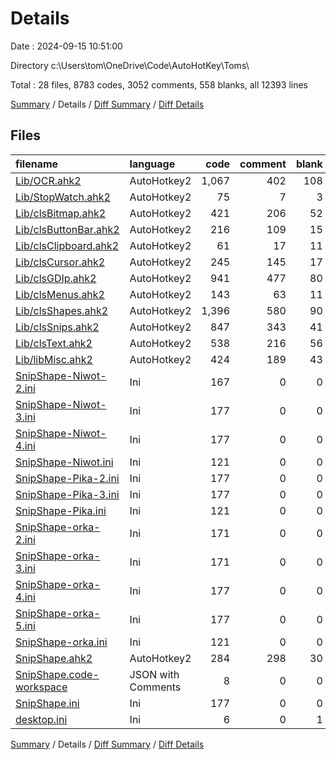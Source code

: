 # Details

Date : 2024-09-15 10:51:00

Directory c:\\Users\\tom\\OneDrive\\Code\\AutoHotKey\\Toms\\

Total : 28 files,  8783 codes, 3052 comments, 558 blanks, all 12393 lines

[Summary](results.md) / Details / [Diff Summary](diff.md) / [Diff Details](diff-details.md)

## Files
| filename | language | code | comment | blank | total |
| :--- | :--- | ---: | ---: | ---: | ---: |
| [Lib/OCR.ahk2](/Lib/OCR.ahk2) | AutoHotkey2 | 1,067 | 402 | 108 | 1,577 |
| [Lib/StopWatch.ahk2](/Lib/StopWatch.ahk2) | AutoHotkey2 | 75 | 7 | 3 | 85 |
| [Lib/clsBitmap.ahk2](/Lib/clsBitmap.ahk2) | AutoHotkey2 | 421 | 206 | 52 | 679 |
| [Lib/clsButtonBar.ahk2](/Lib/clsButtonBar.ahk2) | AutoHotkey2 | 216 | 109 | 15 | 340 |
| [Lib/clsClipboard.ahk2](/Lib/clsClipboard.ahk2) | AutoHotkey2 | 61 | 17 | 11 | 89 |
| [Lib/clsCursor.ahk2](/Lib/clsCursor.ahk2) | AutoHotkey2 | 245 | 145 | 17 | 407 |
| [Lib/clsGDIp.ahk2](/Lib/clsGDIp.ahk2) | AutoHotkey2 | 941 | 477 | 80 | 1,498 |
| [Lib/clsMenus.ahk2](/Lib/clsMenus.ahk2) | AutoHotkey2 | 143 | 63 | 11 | 217 |
| [Lib/clsShapes.ahk2](/Lib/clsShapes.ahk2) | AutoHotkey2 | 1,396 | 580 | 90 | 2,066 |
| [Lib/clsSnips.ahk2](/Lib/clsSnips.ahk2) | AutoHotkey2 | 847 | 343 | 41 | 1,231 |
| [Lib/clsText.ahk2](/Lib/clsText.ahk2) | AutoHotkey2 | 538 | 216 | 56 | 810 |
| [Lib/libMisc.ahk2](/Lib/libMisc.ahk2) | AutoHotkey2 | 424 | 189 | 43 | 656 |
| [SnipShape-Niwot-2.ini](/SnipShape-Niwot-2.ini) | Ini | 167 | 0 | 0 | 167 |
| [SnipShape-Niwot-3.ini](/SnipShape-Niwot-3.ini) | Ini | 177 | 0 | 0 | 177 |
| [SnipShape-Niwot-4.ini](/SnipShape-Niwot-4.ini) | Ini | 177 | 0 | 0 | 177 |
| [SnipShape-Niwot.ini](/SnipShape-Niwot.ini) | Ini | 121 | 0 | 0 | 121 |
| [SnipShape-Pika-2.ini](/SnipShape-Pika-2.ini) | Ini | 177 | 0 | 0 | 177 |
| [SnipShape-Pika-3.ini](/SnipShape-Pika-3.ini) | Ini | 177 | 0 | 0 | 177 |
| [SnipShape-Pika.ini](/SnipShape-Pika.ini) | Ini | 121 | 0 | 0 | 121 |
| [SnipShape-orka-2.ini](/SnipShape-orka-2.ini) | Ini | 171 | 0 | 0 | 171 |
| [SnipShape-orka-3.ini](/SnipShape-orka-3.ini) | Ini | 171 | 0 | 0 | 171 |
| [SnipShape-orka-4.ini](/SnipShape-orka-4.ini) | Ini | 177 | 0 | 0 | 177 |
| [SnipShape-orka-5.ini](/SnipShape-orka-5.ini) | Ini | 177 | 0 | 0 | 177 |
| [SnipShape-orka.ini](/SnipShape-orka.ini) | Ini | 121 | 0 | 0 | 121 |
| [SnipShape.ahk2](/SnipShape.ahk2) | AutoHotkey2 | 284 | 298 | 30 | 612 |
| [SnipShape.code-workspace](/SnipShape.code-workspace) | JSON with Comments | 8 | 0 | 0 | 8 |
| [SnipShape.ini](/SnipShape.ini) | Ini | 177 | 0 | 0 | 177 |
| [desktop.ini](/desktop.ini) | Ini | 6 | 0 | 1 | 7 |

[Summary](results.md) / Details / [Diff Summary](diff.md) / [Diff Details](diff-details.md)